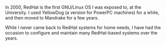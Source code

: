 In 2000, RedHat is the first GNU/Linux OS I was exposed to, at the University. I used YellowDog (a version for PowerPC machines) for a while, and then moved to Mandrake for a few years.

While I never came back to RedHat systems for home needs, I have had the occasion to configure and maintain many RedHat-based systems over the years.
